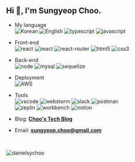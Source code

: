 <h2 align="left">Hi 👋, I'm Sungyeop Choo.</h1>

- My language <br>
![Korean](https://img.shields.io/badge/Korean-red)
![English](https://img.shields.io/badge/English-blue)
![typescript](https://img.shields.io/badge/TypeScript-white?logo=typescript)
![javascript](https://img.shields.io/badge/JavaScript-white?logo=javascript)

- Front-end <br>
![react](https://img.shields.io/badge/React-white?logo=react)
![react](https://img.shields.io/badge/React_Hooks-white?logo=react)
![react-router](https://img.shields.io/badge/React_router-white?logo=react-router)
![html5](https://img.shields.io/badge/HTML5-white?logo=html5)
![css3](https://img.shields.io/badge/CSS3-white?logo=css3)

- Back-end <br>
![node](https://img.shields.io/badge/Node.js-white?logo=node.js)
![mysql](https://img.shields.io/badge/MySQL-white?logo=mysql)
![sequelize](https://img.shields.io/badge/Sequelize-white)

- Deployment <br>
![AWS](https://img.shields.io/badge/AWS-white?logo=Amazon-AWS)

- Tools <br>
![vscode](https://img.shields.io/badge/VScode-white)
![webstorm](https://img.shields.io/badge/WebStorm-white)
![slack](https://img.shields.io/badge/Slack-white)
![postman](https://img.shields.io/badge/Postman-white) <br>
![zeplin](https://img.shields.io/badge/Zeplin-white)
![workbench](https://img.shields.io/badge/MySQL_Workbench-white)
![notion](https://img.shields.io/badge/Notion-white)

- Blog: **[Choo's Tech Blog](https://chooworld.com/)**

- Email: **[sungyeop.choo@gmail.com](mailto:sungyeop.choo@gmail.com)**

<br>

<p><img align="left" src="https://github-readme-streak-stats.herokuapp.com/?user=danielsychoo&" alt="danielsychoo" /></p>

